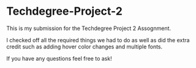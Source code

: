 # Techdegree-Project-2


This is my submission for the Techdegree Project 2 Assognment.

I checked off all the required things we had to do as well as did the extra credit such as adding hover color changes and multiple fonts.

If you have any questions feel free to ask!
